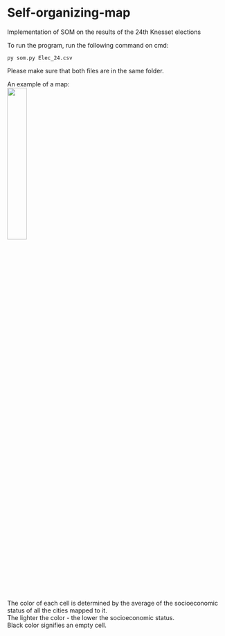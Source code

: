 # Self-organizing-map
Implementation of SOM on the results of the 24th Knesset elections

To run the program, run the following command on cmd:
```
py som.py Elec_24.csv
 ```

Please make sure that both files are in the same folder.


An example of a map:  
<img src="https://user-images.githubusercontent.com/80850421/184381849-b68d4ac4-2387-467e-90bc-1f26b8be032a.png" width=30% height=30%>

The color of each cell is determined by the average of the socioeconomic status of all the cities mapped to it.  
The lighter the color - the lower the socioeconomic status.  
Black color signifies an empty cell.

